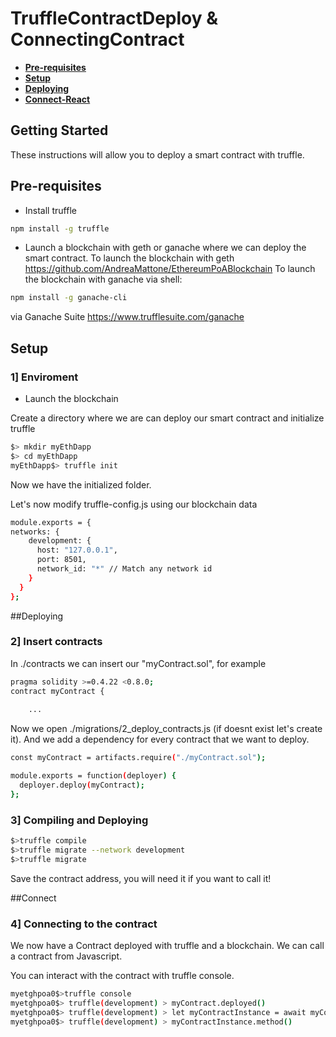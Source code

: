 # TruffleContractDeploy & ConnectingContract

* **[Pre-requisites](#pre-requisites)**
* **[Setup](#setup)**
* **[Deploying](#deploying)**
* **[Connect-React](#connectReact)**

## Getting Started

These instructions will allow you to deploy a smart contract with truffle.



## Pre-requisites
* Install truffle
```sh
npm install -g truffle
```

* Launch a blockchain with geth or ganache where we can deploy the smart contract.
To launch the blockchain with geth <https://github.com/AndreaMattone/EthereumPoABlockchain>
To launch the blockchain with ganache
via shell:
```sh
npm install -g ganache-cli
```
via Ganache Suite 
<https://www.trufflesuite.com/ganache>


## Setup

###  1]  Enviroment
* Launch the blockchain

Create a directory where we are can deploy our smart contract and initialize truffle
```sh
$> mkdir myEthDapp
$> cd myEthDapp
myEthDapp$> truffle init
```
Now we have the initialized folder.

Let's now modify truffle-config.js using our blockchain data
```sh
module.exports = {
networks: {
    development: {
      host: "127.0.0.1",
      port: 8501,
      network_id: "*" // Match any network id
    }
  }
};
```


##Deploying
###  2]  Insert contracts
In ./contracts we can insert our "myContract.sol", for example
```sh
pragma solidity >=0.4.22 <0.8.0;
contract myContract {
    
    ...
```

Now we open ./migrations/2_deploy_contracts.js (if doesnt exist let's create it).
And we add a dependency for every contract that we want to deploy.
```sh
const myContract = artifacts.require("./myContract.sol");

module.exports = function(deployer) {
  deployer.deploy(myContract);
};

```


### 3] Compiling and Deploying
```sh
$>truffle compile
$>truffle migrate --network development
$>truffle migrate
```
Save the contract address, you will need it if you want to call it!

##Connect
###  4]  Connecting to the contract
We now have a Contract deployed with truffle and a blockchain.
We can call a contract from Javascript.



You can interact with the contract with truffle console.
```sh
myetghpoa0$>truffle console
myetghpoa0$> truffle(development) > myContract.deployed()
myetghpoa0$> truffle(development) > let myContractInstance = await myContract.deployed()
myetghpoa0$> truffle(development) > myContractInstance.method()
```


